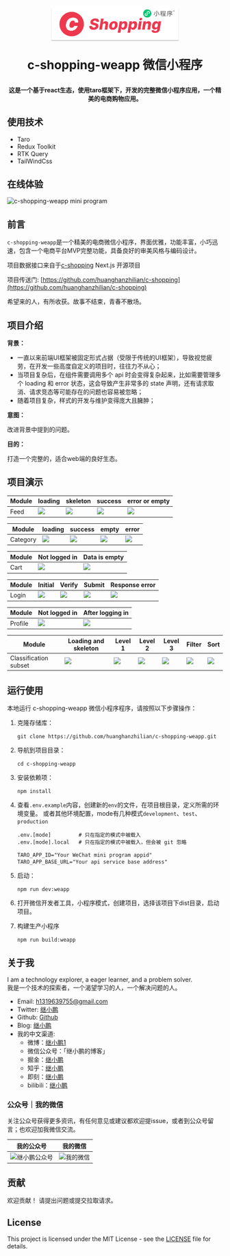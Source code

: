 <p align="center">
	<img alt="logo" src="https://github.com/huanghanzhilian/huanghanzhilian/raw/main/projects/c-shopping-weapp.svg" width="300">
</p>
<h1 align="center" style="margin: 30px 0 30px; font-weight: bold;">c-shopping-weapp 微信小程序</h1>
<h4 align="center">这是一个基于react生态，使用taro框架下，开发的完整微信小程序应用，一个精美的电商购物应用。</h4>

## 使用技术

- Taro
- Redux Toolkit
- RTK Query
- TailWindCss

## 在线体验

<img alt="c-shopping-weapp mini program" src="https://www.cheerspublishing.com/uploads/article/2191f980-f9b4-4afb-86f7-1c7517defd6b.png" width="150">

## 前言

`c-shopping-weapp`是一个精美的电商微信小程序，界面优雅，功能丰富，小巧迅速，包含一个电商平台MVP完整功能，具备良好的审美风格与编码设计。

项目数据接口来自于[c-shopping](https://github.com/huanghanzhilian/c-shopping) Next.js 开源项目

项目传送门: [https://github.com/huanghanzhilian/c-shopping](https://github.com/huanghanzhilian/c-shopping)

希望来的人，有所收获。故事不结束，青春不散场。

## 项目介绍

**背景：**

- 一直以来前端UI框架被固定形式占据（受限于传统的UI框架），导致视觉疲劳，在开发一些高度自定义的项目时，往往力不从心；
- 当项目复杂后，在组件需要调用多个 api 时会变得复杂起来，比如需要管理多个 loading 和 error 状态，这会导致产生非常多的 state 声明，还有请求取消、请求竞态等可能存在的问题也容易被忽略；
- 随着项目复杂，样式的开发与维护变得庞大且臃肿；

**意图：**

改进背景中提到的问题。

**目的：**

打造一个完整的，适合web端的良好生态。

## 项目演示

| Module | loading                                                                                        | skeleton                                                                                       | success                                                                                        | error or empty                                                                                 |
| ------ | ---------------------------------------------------------------------------------------------- | ---------------------------------------------------------------------------------------------- | ---------------------------------------------------------------------------------------------- | ---------------------------------------------------------------------------------------------- |
| Feed   | ![](https://www.cheerspublishing.com/uploads/article/c85ef06a-695e-47fd-a570-9943eb545433.png) | ![](https://www.cheerspublishing.com/uploads/article/d10dbcbf-0f2c-4ab6-96f4-a24bd9f04363.png) | ![](https://www.cheerspublishing.com/uploads/article/2eb8c0c8-2328-4098-b6e0-3d09fd06bcf2.png) | ![](https://www.cheerspublishing.com/uploads/article/5b54561c-cc7e-4ea2-8c63-1e33a7ea0bfa.png) |

| Module   | loading                                                                                        | success                                                                                        | empty                                                                                          | error                                                                                          |
| -------- | ---------------------------------------------------------------------------------------------- | ---------------------------------------------------------------------------------------------- | ---------------------------------------------------------------------------------------------- | ---------------------------------------------------------------------------------------------- |
| Category | ![](https://www.cheerspublishing.com/uploads/article/122b21a8-f5b2-49c1-83e1-4e69220976a3.png) | ![](https://www.cheerspublishing.com/uploads/article/b6d94c05-b1ea-48a7-88ae-38e72e0bfc0d.png) | ![](https://www.cheerspublishing.com/uploads/article/971b8a1b-2ce2-4e46-ac6c-8a9228b82bfa.png) | ![](https://www.cheerspublishing.com/uploads/article/4ea4f8e0-627b-4c34-8032-fa78277290a9.png) |

| Module | Not logged in                                                                                  | Data is empty                                                                                  |
| ------ | ---------------------------------------------------------------------------------------------- | ---------------------------------------------------------------------------------------------- |
| Cart   | ![](https://www.cheerspublishing.com/uploads/article/3169aa2c-b834-4795-922f-342f78da5afa.png) | ![](https://www.cheerspublishing.com/uploads/article/9fbe4f2f-3c84-40b4-9b6f-417ad9b3f941.png) |

| Module | Initial                                                                                        | Verify                                                                                         | Submit                                                                                         | Response error                                                                                 |
| ------ | ---------------------------------------------------------------------------------------------- | ---------------------------------------------------------------------------------------------- | ---------------------------------------------------------------------------------------------- | ---------------------------------------------------------------------------------------------- |
| Login  | ![](https://www.cheerspublishing.com/uploads/article/55e6d3c5-17cf-4756-9b0f-d69c1c961051.png) | ![](https://www.cheerspublishing.com/uploads/article/d243b09a-4bc3-46b9-80e0-f78dc4fa21c1.png) | ![](https://www.cheerspublishing.com/uploads/article/fca6ee11-eaef-4ba7-a8ab-de5f999ac64e.png) | ![](https://www.cheerspublishing.com/uploads/article/f4b052fb-d0e6-4bf1-b92f-eec671b86c34.png) |

| Module  | Not logged in                                                                                  | After logging in                                                                               |
| ------- | ---------------------------------------------------------------------------------------------- | ---------------------------------------------------------------------------------------------- |
| Profile | ![](https://www.cheerspublishing.com/uploads/article/3c1c3a60-18da-4d7d-8350-e823cb64fb49.png) | ![](https://www.cheerspublishing.com/uploads/article/2aa7dc19-b20c-4b0d-9cf4-7929466b47cb.png) |

| Module                | Loading and skeleton                                                                           | Level 1                                                                                        | Level 2                                                                                        | Level 3                                                                                        | Filter                                                                                         | Sort                                                                                           |
| --------------------- | ---------------------------------------------------------------------------------------------- | ---------------------------------------------------------------------------------------------- | ---------------------------------------------------------------------------------------------- | ---------------------------------------------------------------------------------------------- | ---------------------------------------------------------------------------------------------- | ---------------------------------------------------------------------------------------------- |
| Classification subset | ![](https://www.cheerspublishing.com/uploads/article/be7d64db-496d-442f-a1e6-ae7d42e9b628.png) | ![](https://www.cheerspublishing.com/uploads/article/3be1701c-ed03-4394-984a-9ff9b67dd111.png) | ![](https://www.cheerspublishing.com/uploads/article/44c1ac35-c6a6-4736-8c49-2a030afe14c8.png) | ![](https://www.cheerspublishing.com/uploads/article/f54cdf46-72c0-42bc-ade2-9c3df96cd121.png) | ![](https://www.cheerspublishing.com/uploads/article/e4733e24-fa72-4ee0-9c33-c0dbc8072594.png) | ![](https://www.cheerspublishing.com/uploads/article/0229b9d8-4785-48fb-9028-f7a00cdccfca.png) |

## 运行使用

本地运行 c-shopping-weapp 微信小程序程序，请按照以下步骤操作：

1. 克隆存储库：

   ```
   git clone https://github.com/huanghanzhilian/c-shopping-weapp.git
   ```

2. 导航到项目目录：

   ```
   cd c-shopping-weapp
   ```

3. 安装依赖项：

   ```
   npm install
   ```

4. 查看`.env.example`内容，创建新的`env`的文件，在项目根目录，定义所需的环境变量。
   或者其他环境配置，mode有几种模式`development`、`test`、`production`
   ```
   .env.[mode]         # 只在指定的模式中被载入
   .env.[mode].local   # 只在指定的模式中被载入，但会被 git 忽略
   ```
   ```
   TARO_APP_ID="Your WeChat mini program appid"
   TARO_APP_BASE_URL="Your api service base address"
   ```
5. 启动：

   ```
   npm run dev:weapp
   ```

6. 打开微信开发者工具，小程序模式，创建项目，选择该项目下dist目录，启动项目。
7. 构建生产小程序
   ```
   npm run build:weapp
   ```

## 关于我

I am a technology explorer, a eager learner, and a problem solver.
<br/>
我是一个技术的探索者，一个渴望学习的人，一个解决问题的人。

- Email: [h1319639755@gmail.com](mailto:h1319639755@gmail.com)
- Twitter: [继小鹏](https://twitter.com/Huanghanzhilian)
- Github: [Github](https://github.com/huanghanzhilian)
- Blog: [继小鹏](https://blog.huanghanlian.com/)
- 我的中文渠道:
  - 微博：[继小鹏1](https://weibo.com/u/5653497957)
  - 微信公众号：「继小鹏的博客」
  - 掘金：[继小鹏](https://juejin.cn/user/2119514150414686)
  - 知乎：[继小鹏](https://www.zhihu.com/people/huang-han-zhi-lian)
  - 即刻：[继小鹏](https://web.okjike.com/u/BA3424F7-4D6E-4A2C-BA7E-138B616EED05)
  - bilibili：[继小鹏](https://space.bilibili.com/191128853)

### 公众号｜我的微信

关注公众号获得更多资讯，有任何意见或建议都欢迎提issue，或者到公众号留言；也欢迎加我微信交流。

| 我的公众号                                                                                                                            | 我的微信                                                                                                                         |
| ------------------------------------------------------------------------------------------------------------------------------------- | -------------------------------------------------------------------------------------------------------------------------------- |
| <img alt="继小鹏公众号" src="https://www.cheerspublishing.com/uploads/article/4632461d-0d43-4378-bcf7-bb32bf0de950.jpeg" width="150"> | <img alt="我的微信" src="https://www.cheerspublishing.com/uploads/article/6f041fb6-2141-49d8-b20b-6e989687bf9a.png" width="150"> |

## 贡献

欢迎贡献！ 请提出问题或提交拉取请求。

## License

This project is licensed under the MIT License - see the [LICENSE](LICENSE) file for details.
